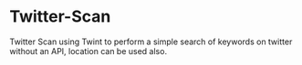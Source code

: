 # Twitter-Scan
Twitter Scan using Twint to perform a simple search of keywords on twitter without an API, location can be used also.
